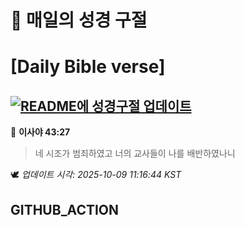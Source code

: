 # 🙏 매일의 성경 구절
# [Daily Bible verse]
## [![README에 성경구절 업데이트](https://github.com/DONGSUKA/first_test/actions/workflows/update-readme-bible.yml/badge.svg)](https://github.com/DONGSUKA/first_test/actions/workflows/update-readme-bible.yml)
<!-- START_BIBLE_VERSE -->
📖 **이사야 43:27**
> 네 시조가 범죄하였고 너의 교사들이 나를 배반하였나니

🕊️ _업데이트 시각: 2025-10-09 11:16:44 KST_
  <!-- END_BIBLE_VERSE -->
## GITHUB_ACTION
